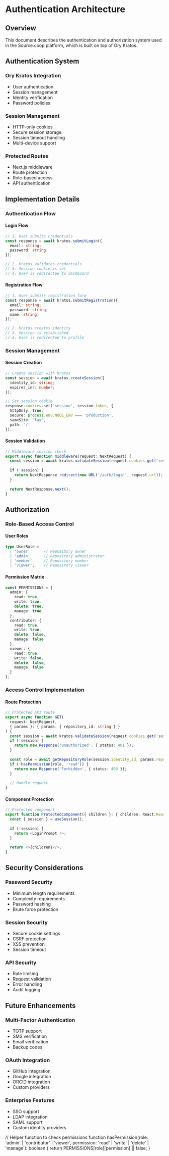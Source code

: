 # Authentication Architecture

## Overview
This document describes the authentication and authorization system used in the Source.coop platform, which is built on top of Ory Kratos.

## Authentication System

### Ory Kratos Integration
- User authentication
- Session management
- Identity verification
- Password policies

### Session Management
- HTTP-only cookies
- Secure session storage
- Session timeout handling
- Multi-device support

### Protected Routes
- Next.js middleware
- Route protection
- Role-based access
- API authentication

## Implementation Details

### Authentication Flow

#### Login Flow
```typescript
// 1. User submits credentials
const response = await kratos.submitLogin({
  email: string;
  password: string;
});

// 2. Kratos validates credentials
// 3. Session cookie is set
// 4. User is redirected to dashboard
```

#### Registration Flow
```typescript
// 1. User submits registration form
const response = await kratos.submitRegistration({
  email: string;
  password: string;
  name: string;
});

// 2. Kratos creates identity
// 3. Session is established
// 4. User is redirected to profile
```

### Session Management

#### Session Creation
```typescript
// Create session with Kratos
const session = await kratos.createSession({
  identity_id: string;
  expires_in?: number;
});

// Set session cookie
response.cookies.set('session', session.token, {
  httpOnly: true,
  secure: process.env.NODE_ENV === 'production',
  sameSite: 'lax',
  path: '/'
});
```

#### Session Validation
```typescript
// Middleware session check
export async function middleware(request: NextRequest) {
  const session = await kratos.validateSession(request.cookies.get('session'));
  
  if (!session) {
    return NextResponse.redirect(new URL('/auth/login', request.url));
  }
  
  return NextResponse.next();
}
```

## Authorization

### Role-Based Access Control

#### User Roles
```typescript
type UserRole = 
  | 'owner'      // Repository owner
  | 'admin'      // Repository administrator
  | 'member'     // Repository member
  | 'viewer';    // Repository viewer
```

#### Permission Matrix
```typescript
const PERMISSIONS = {
  admin: {
    read: true,
    write: true,
    delete: true,
    manage: true
  },
  contributor: {
    read: true,
    write: true,
    delete: false,
    manage: false
  },
  viewer: {
    read: true,
    write: false,
    delete: false,
    manage: false
  }
};
```

### Access Control Implementation

#### Route Protection
```typescript
// Protected API route
export async function GET(
  request: NextRequest,
  { params }: { params: { repository_id: string } }
) {
  const session = await kratos.validateSession(request.cookies.get('session'));
  if (!session) {
    return new Response('Unauthorized', { status: 401 });
  }
  
  const role = await getRepositoryRole(session.identity_id, params.repository_id);
  if (!hasPermission(role, 'read')) {
    return new Response('Forbidden', { status: 403 });
  }
  
  // Handle request
}
```

#### Component Protection
```typescript
// Protected component
export function ProtectedComponent({ children }: { children: React.ReactNode }) {
  const { session } = useSession();
  
  if (!session) {
    return <LoginPrompt />;
  }
  
  return <>{children}</>;
}
```

## Security Considerations

### Password Security
- Minimum length requirements
- Complexity requirements
- Password hashing
- Brute force protection

### Session Security
- Secure cookie settings
- CSRF protection
- XSS prevention
- Session timeout

### API Security
- Rate limiting
- Request validation
- Error handling
- Audit logging

## Future Enhancements

### Multi-Factor Authentication
- TOTP support
- SMS verification
- Email verification
- Backup codes

### OAuth Integration
- GitHub integration
- Google integration
- ORCID integration
- Custom providers

### Enterprise Features
- SSO support
- LDAP integration
- SAML support
- Custom identity providers

// Helper function to check permissions
function hasPermission(role: 'admin' | 'contributor' | 'viewer', permission: 'read' | 'write' | 'delete' | 'manage'): boolean {
  return PERMISSIONS[role][permission] || false;
} 